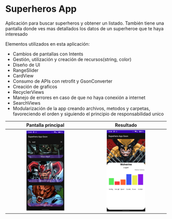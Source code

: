 # Superheros App

Aplicación para buscar superheros y obtener un listado. También tiene una pantalla donde ves mas detallados los datos de un superheroe que te haya interesado

Elementos utilizados en esta aplicación:
* Cambios de pantallas con Intents
* Gestión, utilización y creación de recursos(string, color)
* Diseño de UI
* RangeSlider
* CardView
* Consumo de APIs con retrofit y GsonConverter
* Creación de graficos
* RecyclerViews
* Manejo de errores en caso de que no haya conexión a internet
* SearchViews
* Modularización de la app creando archivos, metodos y carpetas, favoreciendo el orden y siguiendo el principio de responsabilidad unico


|                               Pantalla principal                               |                                   Resultado                                    |
|:------------------------------------------------------------------------------:|:------------------------------------------------------------------------------:|
|  <img src="./readme_images/app.png" style="height: 50%; width:50%;"/>  |  <img src="./readme_images/result.png" style="height: 50%; width:50%;"/>  |